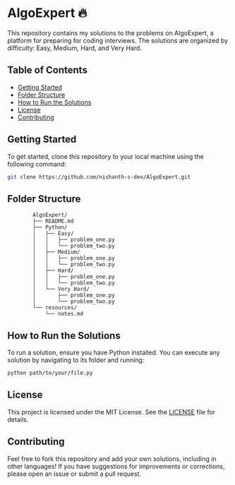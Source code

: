# AlgoExpert 🔥

This repository contains my solutions to the problems on AlgoExpert, a platform for preparing for coding interviews. The solutions are organized by difficulty: Easy, Medium, Hard, and Very Hard.

## Table of Contents

- [Getting Started](#getting-started)
- [Folder Structure](#folder-structure)
- [How to Run the Solutions](#how-to-run-the-solutions)
- [License](#license)
- [Contributing](#contributing)

## Getting Started

To get started, clone this repository to your local machine using the following command:

```bash
git clone https://github.com/nishanth-s-dev/AlgoExpert.git
```

## Folder Structure
```
        AlgoExpert/
        ├── README.md
        ├── Python/
        │   ├── Easy/
        │   │   ├── problem_one.py
        │   │   └── problem_two.py
        │   ├── Medium/
        │   │   ├── problem_one.py
        │   │   └── problem_two.py
        │   ├── Hard/
        │   │   ├── problem_one.py
        │   │   └── problem_two.py
        │   └── Very Hard/
        │       ├── problem_one.py
        │       └── problem_two.py
        └── resources/
            └── notes.md
```

## How to Run the Solutions
To run a solution, ensure you have Python installed. You can execute any solution by navigating to its folder and running:
```bash
python path/to/your/file.py
```

## License
This project is licensed under the MIT License. See the [LICENSE](LICENSE) file for details.

## Contributing
Feel free to fork this repository and add your own solutions, including in other languages! If you have suggestions for improvements or corrections, please open an issue or submit a pull request.

